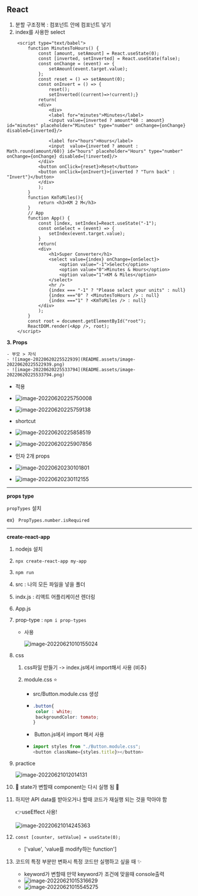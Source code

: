 ## React 

1. 분할 구조정복 : 컴포넌트 안에 컴포넌트 넣기 
2. index를 사용한 select

```react
    <script type="text/babel">
        function MinutesToHours() {
            const [amount, setAmount] = React.useState(0);
            const [inverted, setInverted] = React.useState(false);
            const onChange = (event) => {
                setAmount(event.target.value);
            };
            const reset = () => setAmount(0);
            const onInvert = () => {
                reset();
                setInverted((current)=>!current);}
            return(
            <div>  
                <div>
                <label for="minutes">Minutes</label>
                <input value={inverted ? amount*60 : amount} id="minutes" placeholder="Minutes" type="number" onChange={onChange}  disabled={inverted}/>
                
                <label for="hours">Hours</label>
                <input  value={inverted ? amount : Math.round(amount/60)} id="hours" placeholder="Hours" type="number" onChange={onChange} disabled={!inverted}/>
            </div> 
            <button onClick={reset}>Reset</button>
            <button onClick={onInvert}>{inverted ? "Turn back" : "Invert"}</button>
            </div>
            );
        }
        function KmToMiles(){
            return <h3>KM 2 M</h3>
        }
        // App
        function App() {
            const [index, setIndex]=React.useState("-1");
            const onSelect = (event) => {
                setIndex(event.target.value);
            }
            return(
            <div>  
                <h1>Super Converter</h1>
                <select value={index} onChange={onSelect}>
                    <option value="-1">Select</option>
                    <option value="0">Minutes & Hours</option>    
                    <option value="1">KM & Miles</option>    
                </select>
                <hr />
                {index === "-1" ? "Please select your units" : null}
                {index ==="0" ? <MinutesToHours /> : null}
                {index ==="1" ? <KmToMiles /> : null}
            </div>
            );
        }
        const root = document.getElementById("root");
        ReactDOM.render(<App />, root);
    </script>
```

__3. Props__

	- 부모 > 자식
	- ![image-20220620225522939](README.assets/image-20220620225522939.png)
	- ![image-20220620225533794](README.assets/image-20220620225533794.png)

- 적용
- ![image-20220620225750008](README.assets/image-20220620225750008.png)
- ![image-20220620225759138](README.assets/image-20220620225759138.png)
- shortcut
- ![image-20220620225858519](README.assets/image-20220620225858519.png)

- ![image-20220620225907856](README.assets/image-20220620225907856.png)

- 인자 2개 props

- ![image-20220620230101801](README.assets/image-20220620230101801.png)

- ![image-20220620230112155](README.assets/image-20220620230112155.png)

---

__props type__

`propTypes` 설치

ex) ` PropTypes.number.isRequired`

---

__create-react-app__

1. nodejs 설치

2. ```
   npx create-react-app my-app 
   ```

3. ```
   npm run
   ```

4. src  : 나의 모든 파일을 넣을 폴더

5. indx.js : 리액트 어플리케이션 렌더링

6. App.js

7. prop-type : `npm i prop-types`

   - 사용

     ![image-20220621010155024](README.assets/image-20220621010155024.png)

8. css

   1. css파일 만들기 -> index.js에서 import해서 사용 (비추)

   2. module.css :star:

         - src/Button.module.css 생성

         - ```css
           .button{
           	color : white;
           	backgroundColor: tomato;
           }
           ```

         - ​	Button.js에서 import 해서 사용

         - ```js
           import styles from "./Button.module.css";
           <button className={styles.title}></button>
           ```

9. practice

   ![image-20220621012014131](README.assets/image-20220621012014131.png)



10. :star2: state가 변할때 component는 다시 실행 됨 :star2:

11. 하지만 API data를 받아오거나 할때 코드가 재실행 되는 것을 막아야 함

    :point_right:useEffect 사용!

    ![image-20220621014245363](README.assets/image-20220621014245363.png)

12. `const [counter, setValue] = useState(0);`
    - ['value', 'value를 modify하는 function']

13. 코드의 특정 부분만 변화시 특정 코드만 실행하고 싶을 때 :sparkles:
    - keyword가 변할때 만약 keyword가 조건에 맞을때 console출력
    - ![image-20220621015316629](README.assets/image-20220621015316629.png)  
    - ![image-20220621015545275](README.assets/image-20220621015545275.png)